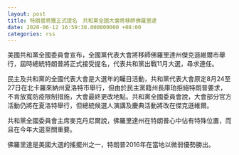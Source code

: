 ```yaml
---
layout: post
title: 特朗普將獲正式提名　共和黨全國大會將移師佛羅里達
date: 2020-06-12 16:59:38.000000000 +08:00
categories: rss
---
```


美國共和黨全國委員會宣布，全國黨代表大會將移師佛羅里達州傑克遜維爾市舉行，屆時總統特朗普將正式接受提名，代表共和黨出戰11月大選，尋求連任。

民主及共和黨的全國代表大會是大選年的矚目活動，共和黨代表大會原定8月24至27日在北卡羅來納州夏洛特市舉行，但由於民主黨籍州長庫珀拒絕特朗普要求，不肯放寬防疫限制措施，大會最終更改地點。共和黨全國委員會說，大會部分官方活動仍將在夏洛特舉行，但總統候選人演講及慶典活動將改在傑克遜維爾。

共和黨全國委員會主席麥克丹尼爾說，佛羅里達州在特朗普心中佔有特殊位置，而且在今年大選至關重要。

佛羅里達是美國大選的搖擺州之一，特朗普2016年在當地以微弱優勢勝出。

